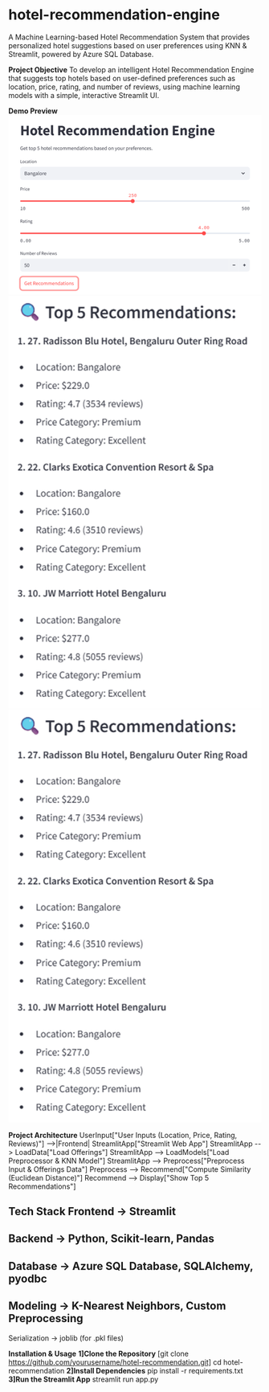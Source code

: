# hotel-recommendation-engine
A Machine Learning-based Hotel Recommendation System that provides personalized hotel suggestions based on user preferences using KNN & Streamlit, powered by Azure SQL Database.

**Project Objective**
To develop an intelligent Hotel Recommendation Engine that suggests top hotels based on user-defined preferences such as location, price, rating, and number of reviews, using machine learning models with a simple, interactive Streamlit UI.

**Demo Preview**
![alt text](image.png)
![alt text](image-1.png)
![alt text](image-2.png)

**Project Architecture**
    UserInput["User Inputs (Location, Price, Rating, Reviews)"] -->|Frontend| StreamlitApp["Streamlit Web App"]
    StreamlitApp --> LoadData["Load Offerings"]
    StreamlitApp --> LoadModels["Load Preprocessor & KNN Model"]
    StreamlitApp --> Preprocess["Preprocess Input & Offerings Data"]
    Preprocess --> Recommend["Compute Similarity (Euclidean Distance)"]
    Recommend --> Display["Show Top 5 Recommendations"]

**Tech Stack**
Frontend -> Streamlit
---
Backend -> Python, Scikit-learn, Pandas
---
Database -> Azure SQL Database, SQLAlchemy, pyodbc
---
Modeling -> K-Nearest Neighbors, Custom Preprocessing
---
Serialization -> joblib (for .pkl files)

**Installation & Usage**
**1]Clone the Repository**
[git clone https://github.com/yourusername/hotel-recommendation.git]
cd hotel-recommendation
**2]Install Dependencies**
pip install -r requirements.txt
**3]Run the Streamlit App**
streamlit run app.py
